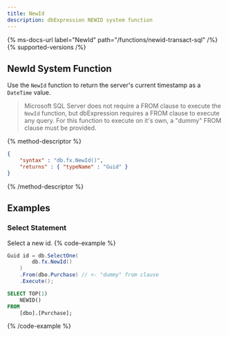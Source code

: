 ```yaml
---
title: NewId
description: dbExpression NEWID system function
---
```


{% ms-docs-url label="NewId" path="/functions/newid-transact-sql" /%}
{% supported-versions /%}

## NewId System Function

Use the `NewId` function to return the server's current timestamp as a `DateTime` value.

> Microsoft SQL Server does not require a FROM clause
to execute the `NewId` function, but dbExpression requires a FROM clause to execute
any query.  For this function to execute on it's own, a "dummy" FROM clause must be provided.

{% method-descriptor %}
```json
{
    "syntax" : "db.fx.NewId()",
    "returns" : { "typeName" : "Guid" }
}
```
{% /method-descriptor %}

## Examples
### Select Statement
Select a new id.
{% code-example %}
```csharp
Guid id = db.SelectOne(
        db.fx.NewId()
    )
    .From(dbo.Purchase) // <- "dummy" from clause
    .Execute();
```
```sql
SELECT TOP(1)
	NEWID()
FROM
	[dbo].[Purchase];
```
{% /code-example %}